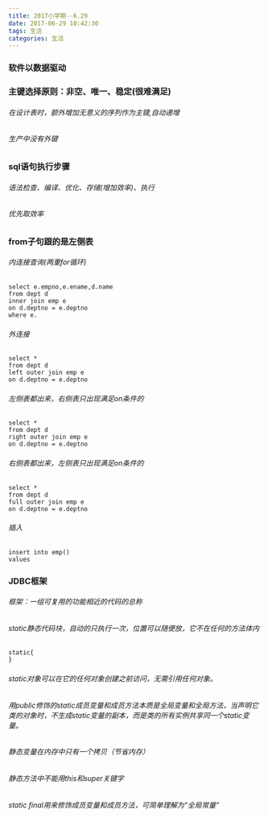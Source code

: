 ```yaml
---
title: 2017小学期--6.29
date: 2017-06-29 10:42:30
tags: 生活
categories: 生活
---
```



### 软件以数据驱动
### 主键选择原则：非空、唯一、稳定(很难满足)
###### 在设计表时，额外增加无意义的序列作为主键,自动递增
###### 生产中没有外键
### sql语句执行步骤
###### 语法检查、编译、优化、存储(增加效率)、执行
###### 优先取效率
### from子句跟的是左侧表
###### 内连接查询(两重for循环)
	select e.empno,e.ename,d.name
	from dept d
	inner join emp e
	on d.deptno = e.deptno
	where e.
###### 外连接
	select *
	from dept d
	left outer join emp e
	on d.deptno = e.deptno
###### 左侧表都出来，右侧表只出现满足on条件的
	select *
	from dept d
	right outer join emp e
	on d.deptno = e.deptno
###### 右侧表都出来，左侧表只出现满足on条件的
	select *
	from dept d
	full outer join emp e
	on d.deptno = e.deptno
###### 插入
	insert into emp()
	values
### JDBC框架
###### 框架：一组可复用的功能相近的代码的总称
###### static静态代码块，自动的只执行一次，位置可以随便放，它不在任何的方法体内
	static{
	}
###### static对象可以在它的任何对象创建之前访问，无需引用任何对象。
###### 用public修饰的static成员变量和成员方法本质是全局变量和全局方法，当声明它类的对象时，不生成static变量的副本，而是类的所有实例共享同一个static变量。
###### 静态变量在内存中只有一个拷贝（节省内存）
###### 静态方法中不能用this和super关键字
###### static final用来修饰成员变量和成员方法，可简单理解为“全局常量”